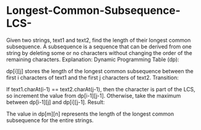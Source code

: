 # Longest-Common-Subsequence-LCS-
Given two strings, text1 and text2, find the length of their longest common subsequence. A subsequence is a sequence that can be derived from one string by deleting some or no characters without changing the order of the remaining characters.
Explanation:
Dynamic Programming Table (dp):

dp[i][j] stores the length of the longest common subsequence between the first i characters of text1 and the first j characters of text2.
Transition:

If text1.charAt(i-1) == text2.charAt(j-1), then the character is part of the LCS, so increment the value from dp[i-1][j-1].
Otherwise, take the maximum between dp[i-1][j] and dp[i][j-1].
Result:

The value in dp[m][n] represents the length of the longest common subsequence for the entire strings.

